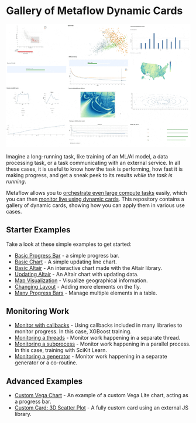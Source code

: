 
# Gallery of Metaflow Dynamic Cards

![](images/rtcard-all.gif)

Imagine a long-running task, like training of an ML/AI model, a data processing task,
or a task communicating with an external service. In all these cases, it is useful to
know how the task is performing, how fast it is making progress, and get a sneak peek
to its results *while the task is running*.

Metaflow allows you to [orchestrate even large compute tasks](https://docs.metaflow.org/scaling/introduction)
easily, which you can then [monitor live using dynamic cards](https://docs.metaflow.org/metaflow/visualizing-results).
This repository contains a gallery of dynamic cards, showing how you can apply them in various use cases.

## Starter Examples

Take a look at these simple examples to get started:

 - [Basic Progress Bar](basic-progressbar) - a simple progress bar.
 - [Basic Chart](basic-chart) - A simple updating line chart.
 - [Basic Altair](basic-altair) - An interactive chart made with the Altair library.
 - [Updating Altair](updating-altair) - An Altair chart with updating data.
 - [Map Visualization](map-chart) - Visualize geographical information.
 - [Changing Layout](change-layout) - Adding more elements on the fly.
 - [Many Progress Bars](many-progressbars) - Manage multiple elements in a table.

## Monitoring Work

 - [Monitor with callbacks](monitor-callback) - Using callbacks included in many libraries to monitor progress. In this case, XGBoost training.
 - [Monitoring a threads](monitor-thread) - Monitor work happening in a separate thread.
 - [Monitoring a subprocess](monitor-subprocess) - Monitor work happening in a parallel process. In this case, training with SciKit Learn.
 - [Monitoring a generator](monitor-events) - Monitor work happening in a separate generator or a co-routine.

## Advanced Examples

 - [Custom Vega Chart](sparklines-progress) - An example of a custom Vega Lite chart, acting as a progress bar.
 - [Custom Card: 3D Scatter Plot](custom-card) - A fully custom card using an external JS library.


